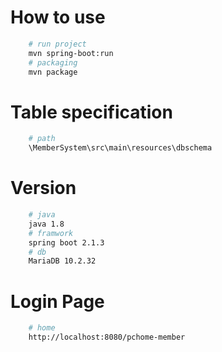 # How to use

```bash
    # run project
    mvn spring-boot:run
    # packaging
    mvn package
```

# Table specification

```bash
    # path
    \MemberSystem\src\main\resources\dbschema
```

# Version

```bash
    # java
    java 1.8
    # framwork
    spring boot 2.1.3
    # db
    MariaDB 10.2.32
```

# Login Page

```bash
    # home
    http://localhost:8080/pchome-member
```